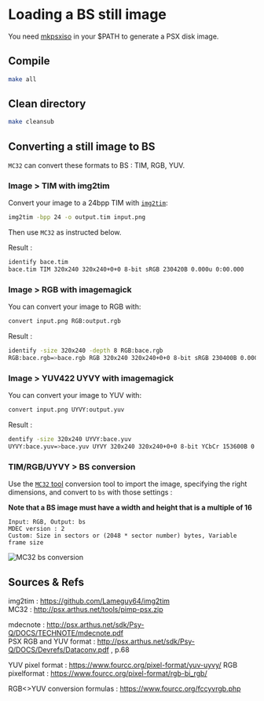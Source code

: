 # Loading a BS still image

You need [mkpsxiso](https://github.com/Lameguy64/mkpsxiso) in your $PATH to generate a PSX disk image.

## Compile

```bash
make all
```

## Clean directory

```bash
make cleansub
```

## Converting a still image to BS

`MC32` can convert these formats to BS : TIM, RGB, YUV.

### Image > TIM with img2tim

Convert your image to a 24bpp TIM with [`img2tim`](https://github.com/Lameguy64/img2tim):

```bash
img2tim -bpp 24 -o output.tim input.png
```

Then use `MC32` as instructed below.

Result :  

```bash
identify bace.tim 
bace.tim TIM 320x240 320x240+0+0 8-bit sRGB 230420B 0.000u 0:00.000
```

### Image > RGB with imagemagick

You can convert your image to RGB with:

```bash
convert input.png RGB:output.rgb
```
Result :  
```bash
identify -size 320x240 -depth 8 RGB:bace.rgb
RGB:bace.rgb=>bace.rgb RGB 320x240 320x240+0+0 8-bit sRGB 230400B 0.000u 0:00.003
```


### Image > YUV422 UYVY with imagemagick

You can convert your image to YUV with:

```bash
convert input.png UYVY:output.yuv
```
Result :  
```bash
dentify -size 320x240 UYVY:bace.yuv 
UYVY:bace.yuv=>bace.yuv UYVY 320x240 320x240+0+0 8-bit YCbCr 153600B 0.000u 0:00.005
```


### TIM/RGB/UYVY > BS conversion

Use the [`MC32` tool](http://psx.arthus.net/tools/pimp-psx.zip) conversion tool to import the image, specifying the right dimensions, and convert to `bs` with those settings :

**Note that a BS image must have a width and height that is a multiple of 16**

```
Input: RGB, Output: bs
MDEC version : 2
Custom: Size in sectors or (2048 * sector number) bytes, Variable frame size
```

![MC32 bs conversion](https://wiki.arthus.net/assets/mc32-bs-conv.png)

## Sources & Refs

img2tim : https://github.com/Lameguy64/img2tim  
MC32 : http://psx.arthus.net/tools/pimp-psx.zip  

mdecnote : http://psx.arthus.net/sdk/Psy-Q/DOCS/TECHNOTE/mdecnote.pdf  
PSX RGB and YUV format : http://psx.arthus.net/sdk/Psy-Q/DOCS/Devrefs/Dataconv.pdf , p.68

YUV pixel format : https://www.fourcc.org/pixel-format/yuv-uyvy/
RGB pixelformat : https://www.fourcc.org/pixel-format/rgb-bi_rgb/

RGB<>YUV conversion formulas : https://www.fourcc.org/fccyvrgb.php
